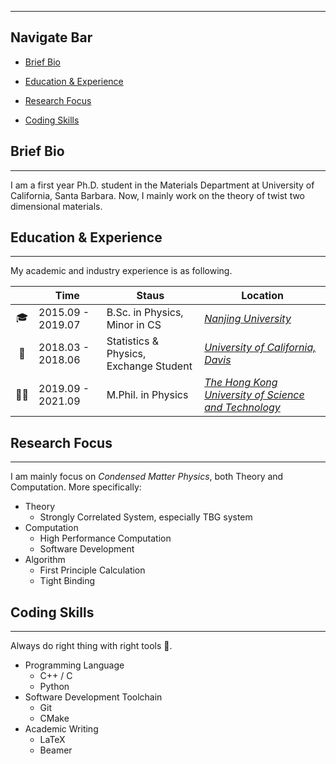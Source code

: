 
---
## Navigate Bar

<!-- TOC -->
- [Brief Bio](#brief-bio)

- [Education & Experience](#education--experience)

- [Research Focus](#research-focus)

- [Coding Skills](#coding-skills)

  <!-- /TOC -->

## Brief Bio

---

I am a first year Ph.D. student in the Materials Department at University of California, Santa Barbara. Now, I mainly work on the theory of twist two dimensional materials.

## Education & Experience

---

My academic and industry experience is as following.

| | Time | Staus | Location |
| :---:| --- | --- | --- |
| 🎓 | 2015.09 - 2019.07 | B.Sc. in Physics, Minor in CS| [*Nanjing University*](https://www.nju.edu.cn/) |
| 🙇‍ | 2018.03 - 2018.06 | Statistics & Physics, Exchange Student | [*University of California, Davis*](https://www.ucdavis.edu/) |
| 👨‍🚀 | 2019.09 - 2021.09 | M.Phil. in Physics | [*The Hong Kong University of Science and Technology*](https://hkust.edu.hk) |

## Research Focus

---

I am mainly focus on *Condensed Matter Physics*, both Theory and Computation. More specifically:

- Theory
  - Strongly Correlated System, especially TBG system
- Computation
  - High Performance Computation
  - Software Development
- Algorithm
  - First Principle Calculation
  - Tight Binding 

## Coding Skills

---

Always do right thing with right tools 🔨.

- Programming Language
  - C++ / C
  - Python
- Software Development Toolchain
  - Git
  - CMake
- Academic Writing
  - LaTeX
  - Beamer
